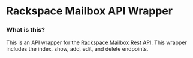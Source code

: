 # Rackspace Mailbox API Wrapper

### What is this?
This is an API wrapper for the [Rackspace Mailbox Rest API](http://api-wiki.apps.rackspace.com/api-wiki/index.php?title=Rackspace_Mailbox_(Rest_API)).  This wrapper includes the index, show, add, edit, and delete endpoints.
